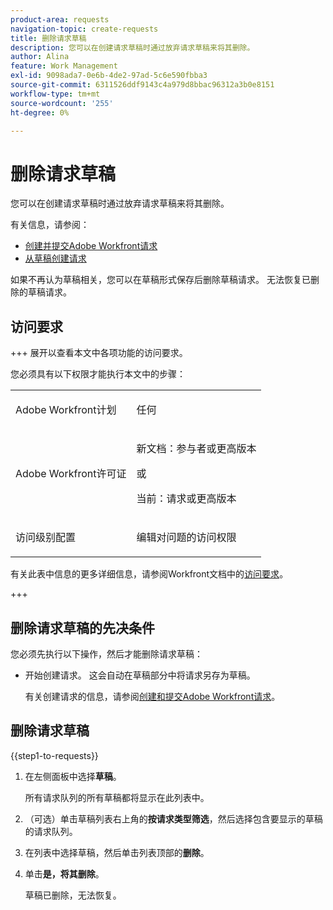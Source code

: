 ```yaml
---
product-area: requests
navigation-topic: create-requests
title: 删除请求草稿
description: 您可以在创建请求草稿时通过放弃请求草稿来将其删除。
author: Alina
feature: Work Management
exl-id: 9098ada7-0e6b-4de2-97ad-5c6e590fbba3
source-git-commit: 6311526ddf9143c4a979d8bbac96312a3b0e8151
workflow-type: tm+mt
source-wordcount: '255'
ht-degree: 0%

---
```


# 删除请求草稿

您可以在创建请求草稿时通过放弃请求草稿来将其删除。

有关信息，请参阅：

* [创建并提交Adobe Workfront请求](../../../manage-work/requests/create-requests/create-submit-requests.md)
* [从草稿创建请求](../../../manage-work/requests/create-requests/create-requests-from-drafts.md)

如果不再认为草稿相关，您可以在草稿形式保存后删除草稿请求。 无法恢复已删除的草稿请求。

## 访问要求

+++ 展开以查看本文中各项功能的访问要求。

您必须具有以下权限才能执行本文中的步骤：

<table style="table-layout:auto"> 
 <col> 
 <col> 
 <tbody> 
  <tr> 
   <td role="rowheader">Adobe Workfront计划</td> 
   <td> <p>任何 </p> </td> 
  </tr> 
  <tr> 
   <td role="rowheader">Adobe Workfront许可证</td> 
   <td> <p>新文档：参与者或更高版本</p>
   或
   <p>当前：请求或更高版本</p>
    </td> 
  </tr> 
  <tr> 
   <td role="rowheader">访问级别配置</td> 
   <td> <p>编辑对问题的访问权限</p>  </td> 
  </tr> 
 </tbody> 
</table>

有关此表中信息的更多详细信息，请参阅Workfront文档中的[访问要求](/help/quicksilver/administration-and-setup/add-users/access-levels-and-object-permissions/access-level-requirements-in-documentation.md)。

+++

## 删除请求草稿的先决条件

您必须先执行以下操作，然后才能删除请求草稿：

* 开始创建请求。 这会自动在草稿部分中将请求另存为草稿。

  有关创建请求的信息，请参阅[创建和提交Adobe Workfront请求](../../../manage-work/requests/create-requests/create-submit-requests.md)。

## 删除请求草稿

{{step1-to-requests}}

1. 在左侧面板中选择&#x200B;**草稿**。

   所有请求队列的所有草稿都将显示在此列表中。

1. （可选）单击草稿列表右上角的&#x200B;**按请求类型筛选**，然后选择包含要显示的草稿的请求队列。
1. 在列表中选择草稿，然后单击列表顶部的&#x200B;**删除**。
1. 单击&#x200B;**是，将其删除**。

   草稿已删除，无法恢复。
